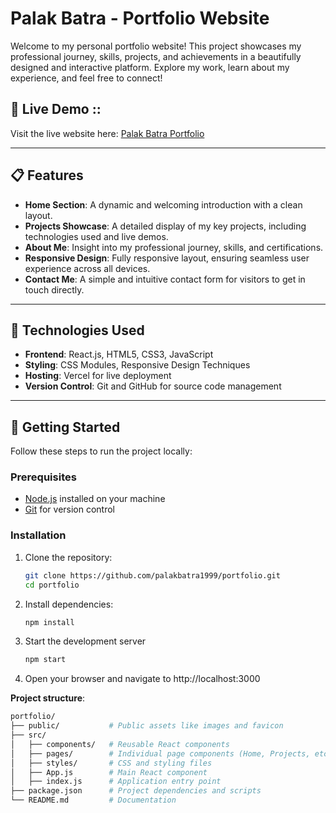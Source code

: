 # Palak Batra - Portfolio Website

Welcome to my personal portfolio website! This project showcases my professional journey, skills, projects, and achievements in a beautifully designed and interactive platform. Explore my work, learn about my experience, and feel free to connect!

## 🌟 **Live Demo ::**
Visit the live website here: [Palak Batra Portfolio](https://palak-batra-portfolio.vercel.app/projects)

---

## 📋 **Features**

- **Home Section**: A dynamic and welcoming introduction with a clean layout.
- **Projects Showcase**: A detailed display of my key projects, including technologies used and live demos.
- **About Me**: Insight into my professional journey, skills, and certifications.
- **Responsive Design**: Fully responsive layout, ensuring seamless user experience across all devices.
- **Contact Me**: A simple and intuitive contact form for visitors to get in touch directly.

---

## 🔧 **Technologies Used**

- **Frontend**: React.js, HTML5, CSS3, JavaScript
- **Styling**: CSS Modules, Responsive Design Techniques
- **Hosting**: Vercel for live deployment
- **Version Control**: Git and GitHub for source code management

---

## 🚀 **Getting Started**

Follow these steps to run the project locally:

### Prerequisites
- [Node.js](https://nodejs.org/) installed on your machine
- [Git](https://git-scm.com/) for version control

### Installation
1. Clone the repository:
   ```bash
   git clone https://github.com/palakbatra1999/portfolio.git
   cd portfolio
2. Install dependencies:
   ```bash
   npm install
3. Start the development server
   ```bash
   npm start
4. Open your browser and navigate to http://localhost:3000

**Project structure**: 

```graphQL
portfolio/
├── public/           # Public assets like images and favicon
├── src/
│   ├── components/   # Reusable React components
│   ├── pages/        # Individual page components (Home, Projects, etc.)
│   ├── styles/       # CSS and styling files
│   ├── App.js        # Main React component
│   ├── index.js      # Application entry point
├── package.json      # Project dependencies and scripts
└── README.md         # Documentation

